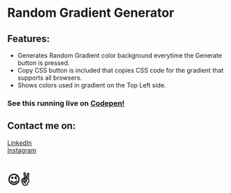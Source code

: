 # Random Gradient Generator
## Features:
- Generates Random Gradient color background everytime the Generate button is pressed.
- Copy CSS button is included that copies CSS code for the gradient that supports all browsers.
- Shows colors used in gradient on the Top Left side.

### See this running live on [Codepen!](https://codepen.io/karangaba/full/gOPxoWE)

## Contact me on:
[LinkedIn](https://www.linkedin.com/in/karan-gaba-40a12b7b/)<br>
[Instagram](https://Instagram.com/_karangaba_)

# 😉✌